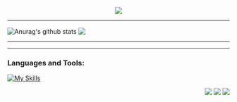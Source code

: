   <p align="center">
  <img src="https://readme-typing-svg.herokuapp.com?font=Roboto+Mono&weight=600&size=30&pause=1000&color=326BFF&background=FFFFFF00&center=true&vCenter=true&width=435&lines=Hi+there+%F0%9F%91%8B%2C+I'm+Moetaz" />
  </p>

***
<a align="left"><img align="center" src="https://github-readme-streak-stats.herokuapp.com/?user=farbek1503&theme=tokyonight&hide_border=true" alt="Anurag's github stats" /></a> <a align="right"><img align="center" src="https://github-readme-stats.vercel.app/api/top-langs/?username=farbek1503&theme=tokyonight&hide_border=true&include_all_commits=false&count_private=false&layout=compact" /></a>
***

***

### Languages and Tools:
[![My Skills](https://skillicons.dev/icons?i=html,css,js,ts,bootstrap,tailwind,angular,nodejs,express,mongodb,postman,github,git,gitlab)](https://skillicons.dev)

<p align="right">
  <a href="[https://facebook.com/Farxodav.Bekzod](https://www.facebook.com/Mootaz.Vdlz.1)"><img src="https://img.shields.io/badge/Facebook-%231877F2.svg?logo=Facebook&logoColor=white" /></a>
  <a href="[https://instagram.com/bekk1__i503](https://www.instagram.com/mootaz_hajji/)"><img src="https://img.shields.io/badge/Instagram-%23E4405F.svg?logo=Instagram&logoColor=white" /></a>
  <a href="[https://instagram.com/bekk1__i503](https://www.instagram.com/mootaz_hajji/)"><img src="https://img.shields.io/badge/Instagram-E4405F&logo=instagram&logoColor=white" /></a>
</p>
